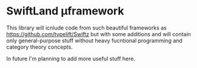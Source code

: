 # SwiftLand µframework

This library will icnlude code from such beautiful frameworks as https://github.com/typelift/Swiftz but with some additions and will contain only general-purpose stuff without heavy fucntional programming and category theory concepts.
<p> In future I'm planning to add more useful stuff here.
